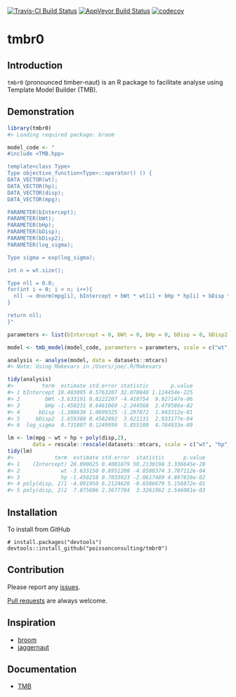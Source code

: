 
<!-- README.md is generated from README.Rmd. Please edit that file -->
[![Travis-CI Build Status](https://travis-ci.org/poissonconsulting/tmbr0.svg?branch=master)](https://travis-ci.org/poissonconsulting/tmbr0) [![AppVeyor Build Status](https://ci.appveyor.com/api/projects/status/github/poissonconsulting/tmbr0?branch=master&svg=true)](https://ci.appveyor.com/project/poissonconsulting/tmbr0) [![codecov](https://codecov.io/gh/poissonconsulting/tmbr0/branch/master/graph/badge.svg)](https://codecov.io/gh/poissonconsulting/tmbr0)

tmbr0
=====

Introduction
------------

`tmbr0` (pronounced timber-naut) is an R package to facilitate analyse using Template Model Builder (TMB).

Demonstration
-------------

``` r
library(tmbr0)
#> Loading required package: broom

model_code <- "
#include <TMB.hpp>

template<class Type>
Type objective_function<Type>::operator() () {
DATA_VECTOR(wt);
DATA_VECTOR(hp);
DATA_VECTOR(disp);
DATA_VECTOR(mpg);

PARAMETER(bIntercept); 
PARAMETER(bWt); 
PARAMETER(bHp); 
PARAMETER(bDisp); 
PARAMETER(bDisp2); 
PARAMETER(log_sigma);

Type sigma = exp(log_sigma);

int n = wt.size();

Type nll = 0.0;
for(int i = 0; i < n; i++){
  nll -= dnorm(mpg[i], bIntercept + bWt * wt[i] + bHp * hp[i] + bDisp * disp[i] + bDisp2 * pow(disp[i], 2), sigma, true);
}

return nll;
}"

parameters <- list(bIntercept = 0, bWt = 0, bHp = 0, bDisp = 0, bDisp2 = 0, log_sigma = 0)

model <- tmb_model(model_code, parameters = parameters, scale = c("wt", "hp", "disp"))

analysis <- analyse(model, data = datasets::mtcars)
#> Note: Using Makevars in /Users/joe/.R/Makevars

tidy(analysis)
#>         term  estimate std.error statistic       p.value
#> 1 bIntercept 18.483095 0.5763207 32.070848 1.124454e-225
#> 2        bWt -3.633191 0.8222207 -4.418754  9.927147e-06
#> 3        bHp -1.450231 0.6461069 -2.244568  2.479586e-02
#> 4      bDisp -1.388636 1.0699325 -1.297872  1.943312e-01
#> 5     bDisp2  1.659380 0.4582492  3.621131  2.933177e-04
#> 6  log_sigma  0.731897 0.1249999  5.855180  4.764933e-09

lm <- lm(mpg ~ wt + hp + poly(disp,2), 
        data = rescale::rescale(datasets::mtcars, scale = c("wt", "hp", "disp")))
tidy(lm)
#>             term  estimate std.error  statistic      p.value
#> 1    (Intercept) 20.090625 0.4001079 50.2130198 3.336645e-28
#> 2             wt -3.633150 0.8951208 -4.0588374 3.787112e-04
#> 3             hp -1.450218 0.7033923 -2.0617489 4.897818e-02
#> 4 poly(disp, 2)1 -4.091950 6.2124626 -0.6586679 5.156872e-01
#> 5 poly(disp, 2)2  7.875696 2.3677784  3.3261962 2.546081e-03
```

Installation
------------

To install from GitHub

    # install.packages("devtools")
    devtools::install_github("poissonconsulting/tmbr0")

Contribution
------------

Please report any [issues](https://github.com/poissonconsulting/tmbr0/issues).

[Pull requests](https://github.com/poissonconsulting/tmbr0/pulls) are always welcome.

Inspiration
-----------

-   [broom](https://github.com/dgrtwo/broom)
-   [jaggernaut](https://github.com/poissonconsulting/jaggernaut)

Documentation
-------------

-   [TMB](https://github.com/kaskr/adcomp)
